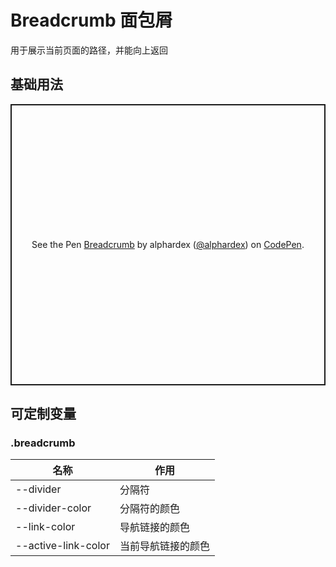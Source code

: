 # Breadcrumb 面包屑

用于展示当前页面的路径，并能向上返回

## 基础用法

<p class="codepen" data-height="450" data-theme-id="dark" data-default-tab="html,result" data-user="alphardex" data-slug-hash="WNvLvgX" style="height: 450px; box-sizing: border-box; display: flex; align-items: center; justify-content: center; border: 2px solid; margin: 1em 0; padding: 1em;" data-pen-title="Breadcrumb">
  <span>See the Pen <a href="https://codepen.io/alphardex/pen/WNvLvgX">
  Breadcrumb</a> by alphardex (<a href="https://codepen.io/alphardex">@alphardex</a>)
  on <a href="https://codepen.io">CodePen</a>.</span>
</p>
<script async src="https://static.codepen.io/assets/embed/ei.js"></script>

## 可定制变量

### .breadcrumb

| 名称                | 作用               |
| ------------------- | ------------------ |
| --divider           | 分隔符             |
| --divider-color     | 分隔符的颜色       |
| --link-color        | 导航链接的颜色     |
| --active-link-color | 当前导航链接的颜色 |
